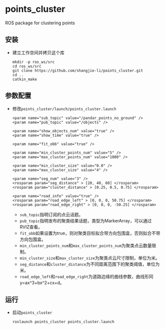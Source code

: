 # points_cluster

ROS package for clustering points

## 安装
 - 建立工作空间并拷贝这个库
   ```Shell
   mkdir -p ros_ws/src
   cd ros_ws/src
   git clone https://github.com/shangjie-li/points_cluster.git
   cd ..
   catkin_make
   ```
   
## 参数配置
 - 修改`points_cluster/launch/points_cluster.launch`
   ```Shell
   <param name="sub_topic" value="/pandar_points_no_ground" />
   <param name="pub_topic" value="/objects" />

   <param name="show_objects_num" value="true" />
   <param name="show_time" value="true" />

   <param name="fit_obb" value="true" />
   
   <param name="min_cluster_points_num" value="5" />
   <param name="max_cluster_points_num" value="1000" />
   
   <param name="min_cluster_size" value="0.0" />
   <param name="max_cluster_size" value="4" />
   
   <param name="seg_num" value="3" />
   <rosparam param="seg_distance" > [20, 40, 60] </rosparam>
   <rosparam param="cluster_distance" > [0.25, 0.5, 0.75] </rosparam>

   <param name="road_info" value="true" />
   <rosparam param="road_edge_left" > [0, 0, 0, 50.75] </rosparam>
   <rosparam param="road_edge_right" > [0, 0, 0, -50.25] </rosparam>
   ```
    - `sub_topic`指明订阅的点云话题。
    - `pub_topic`指明发布的聚类结果话题，类型为MarkerArray，可以通过RVIZ查看。
    - `fit_obb`如果设置为true，则对聚类目标拟合带方向包围盒，否则拟合不带方向包围盒。
    - `min_cluster_points_num`和`max_cluster_points_num`为聚类点云数量限制。
    - `min_cluster_size`和`max_cluster_size`为聚类点云尺寸限制，单位为米。
    - `seg_distance`和`cluster_distance`为不同距离范围下的聚类阈值，单位为米。
    - `road_edge_left`和`road_edge_right`为道路边缘的曲线参数，曲线形同y=ax^3+bx^2+cx+d。

## 运行
 - 启动`points_cluster`
   ```Shell
   roslaunch points_cluster points_cluster.launch
   ```

